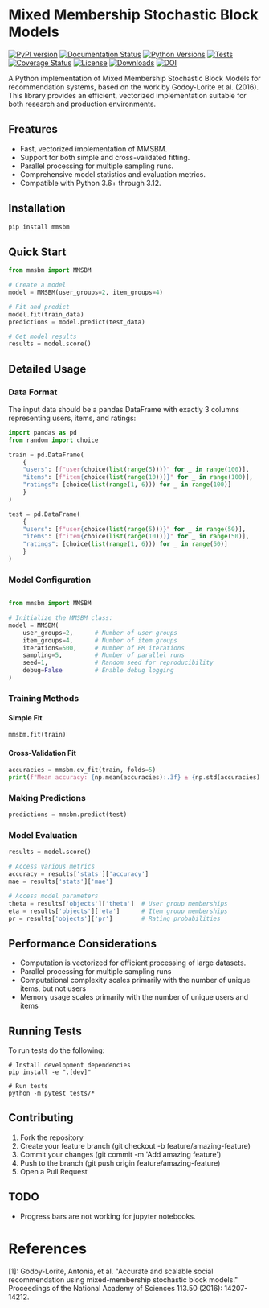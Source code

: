 # Mixed Membership Stochastic Block Models

[![PyPI version](https://badge.fury.io/py/mmsbm.svg)](https://badge.fury.io/py/mmsbm)
[![Documentation Status](https://readthedocs.org/projects/mmsbm-docs/badge/?version=latest)](https://mmsbm-docs.readthedocs.io/en/latest/?badge=latest)
[![Python Versions](https://img.shields.io/pypi/pyversions/mmsbm.svg)](https://pypi.org/project/mmsbm/)
[![Tests](https://github.com/eudald-seeslab/mmsbm/actions/workflows/tests.yml/badge.svg)](https://github.com/eudald-seeslab/mmsbm/actions/workflows/tests.yml)
[![Coverage Status](https://coveralls.io/repos/github/eudald-seeslab/mmsbm/badge.svg?branch=main)](https://coveralls.io/github/eudald-seeslab/mmsbm?branch=main)
[![License](https://img.shields.io/badge/License-BSD_3--Clause-blue.svg)](https://opensource.org/licenses/BSD-3-Clause)
[![Downloads](https://pepy.tech/badge/mmsbm)](https://pepy.tech/project/mmsbm)
[![DOI](https://zenodo.org/badge/DOI/10.5281/zenodo.15011623.svg)](https://doi.org/10.5281/zenodo.15011623)

A Python implementation of Mixed Membership Stochastic Block Models for recommendation systems, based on the work by Godoy-Lorite et al. (2016). This library provides an efficient, vectorized implementation suitable for both research and production environments.

## Freatures

- Fast, vectorized implementation of MMSBM.
- Support for both simple and cross-validated fitting.
- Parallel processing for multiple sampling runs.
- Comprehensive model statistics and evaluation metrics.
- Compatible with Python 3.6+ through 3.12.

## Installation

```bash
pip install mmsbm
```

## Quick Start

```python
from mmsbm import MMSBM

# Create a model
model = MMSBM(user_groups=2, item_groups=4)

# Fit and predict
model.fit(train_data)
predictions = model.predict(test_data)

# Get model results
results = model.score()
```
## Detailed Usage

### Data Format

The input data should be a pandas DataFrame with exactly 3 columns representing users, items, and ratings:

```python
import pandas as pd
from random import choice

train = pd.DataFrame(
    {
    "users": [f"user{choice(list(range(5)))}" for _ in range(100)],
    "items": [f"item{choice(list(range(10)))}" for _ in range(100)],
    "ratings": [choice(list(range(1, 6))) for _ in range(100)]
    }
)

test = pd.DataFrame(
    {
    "users": [f"user{choice(list(range(5)))}" for _ in range(50)],
    "items": [f"item{choice(list(range(10)))}" for _ in range(50)],
    "ratings": [choice(list(range(1, 6))) for _ in range(50)]
    }
)

```

### Model Configuration

```python

from mmsbm import MMSBM

# Initialize the MMSBM class:
model = MMSBM(
    user_groups=2,      # Number of user groups
    item_groups=4,      # Number of item groups
    iterations=500,     # Number of EM iterations
    sampling=5,         # Number of parallel runs
    seed=1,             # Random seed for reproducibility
    debug=False         # Enable debug logging
)
```

### Training Methods

#### Simple Fit

```python
mmsbm.fit(train)
```

#### Cross-Validation Fit

```python
accuracies = mmsbm.cv_fit(train, folds=5)
print(f"Mean accuracy: {np.mean(accuracies):.3f} ± {np.std(accuracies):.3f}")
```

### Making Predictions

```python
predictions = mmsbm.predict(test)
```

### Model Evaluation

```python
results = model.score()

# Access various metrics
accuracy = results['stats']['accuracy']
mae = results['stats']['mae']

# Access model parameters
theta = results['objects']['theta']  # User group memberships
eta = results['objects']['eta']      # Item group memberships
pr = results['objects']['pr']        # Rating probabilities
```

## Performance Considerations

- Computation is vectorized for efficient processing of large datasets.
- Parallel processing for multiple sampling runs
- Computational complexity scales primarily with the number of unique items, but not users
- Memory usage scales primarily with the number of unique users and items

## Running Tests

To run tests do the following:

```
# Install development dependencies
pip install -e ".[dev]"

# Run tests
python -m pytest tests/*
```

## Contributing

1. Fork the repository
2. Create your feature branch (git checkout -b feature/amazing-feature)
3. Commit your changes (git commit -m 'Add amazing feature')
4. Push to the branch (git push origin feature/amazing-feature)
5. Open a Pull Request

## TODO

- Progress bars are not working for jupyter notebooks.


# References
[1]: Godoy-Lorite, Antonia, et al. "Accurate and scalable social recommendation 
using mixed-membership stochastic block models." Proceedings of the National 
Academy of Sciences 113.50 (2016): 14207-14212.
